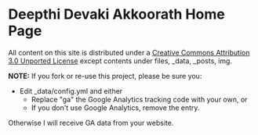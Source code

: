 Deepthi Devaki Akkoorath Home Page
========

All content on this site is distributed under a [Creative Commons Attribution 3.0 Unported License](http://creativecommons.org/licenses/by/3.0/deed.en_US) except contents under files, _data, _posts, img.

**NOTE:** If you fork or re-use this project, please be sure you:

* Edit _data/config.yml and either
  * Replace "ga" the Google Analytics tracking code with your own, or
  * If you don't use Google Analytics, remove the entry.

Otherwise I will receive GA data from your website.
